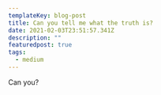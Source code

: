 ```yaml
---
templateKey: blog-post
title: Can you tell me what the truth is?
date: 2021-02-03T23:51:57.341Z
description: ""
featuredpost: true
tags:
  - medium
---
```

Can you?